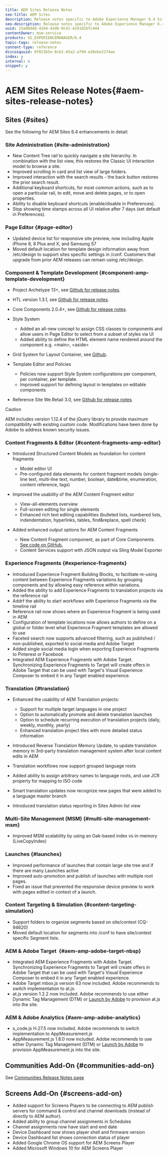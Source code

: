 ```yaml
---
title: AEM Sites Release Notes
seo-title: AEM Sites
description: Release notes specific to Adobe Experience Manager 6.4 Sites.
seo-description: Release notes specific to Adobe Experience Manager 6.4 Sites.
uuid: 15a00ddd-4344-43db-9c41-424182bfc444
contentOwner: msm-service
products: SG_EXPERIENCEMANAGER/6.4
topic-tags: release-notes
content-type: reference
discoiquuid: 9f021b5e-0cb2-45a2-a799-e26ebe2274ae
index: y
internal: n
snippet: y
---
```


# AEM Sites Release Notes{#aem-sites-release-notes}

## Sites {#sites}

See the following for AEM Sites 6.4 enhancements in detail:

### Site Administration {#site-administration}

* New Content Tree rail to quickly navigate a site hierarchy. In combination with the list view, this restores the Classic UI interaction model to browse a site.
* Improved scrolling in card and list view of large folders. 
* Improved interaction with the search results - the back button restores the prior search result.
* Additional keyboard shortcuts, for most common actions, such as to open a particular rail, to edit, move and delete pages, or to open properties.
* Ability to disable keyboard shortcuts (enable/disable in Preferences). 
* Stop showing time stamps across all UI relative after 7 days (set default in Preferences).

### Page Editor {#page-editor}

* Updated device list for responsive site preview, now including Apple iPhone 8, 8 Plus and X, and Samsung S7
* Moved default location for template design information away from /etc/design to support sites specific settings in /conf. Customers that upgrade from prior AEM releases can remain using /etc/design.

### Component &amp; Template Development {#component-amp-template-development}

* Project Archetype 13+, see [Github for release notes](https://github.com/Adobe-Marketing-Cloud/aem-project-archetype/releases).
* HTL version 1.3.1, see [Github for release notes](https://github.com/Adobe-Marketing-Cloud/htl-spec/releases/tag/1.3.1).
* Core Components 2.0.4+, see [Github for release notes](https://github.com/Adobe-Marketing-Cloud/aem-core-wcm-components/releases).
* Style System

    * Added an all-new concept to assign CSS classes to components and allow users in Page Editor to select from a subset of styles via UI
    * Added ability to define the HTML element name rendered around the component e.g. &lt;main&gt;, &lt;aside&gt;

* Grid System for Layout Container, see [Github](https://github.com/Adobe-Marketing-Cloud/aem-responsivegrid).
* Template Editor and Policies

    * Policies now support Style System configurations per component, per container, per template.  
    * Improved support for defining layout in templates on editable components

* Reference Site We.Retail 3.0, see [Github for release notes](https://github.com/Adobe-Marketing-Cloud/aem-sample-we-retail/releases).

>[!CAUTION]
>
>AEM includes version 1.12.4 of the jQuery library to provide maximum compatibility with existing custom code. Modifications have been done by Adobe to address known security issues.

### Content Fragments &amp; Editor {#content-fragments-amp-editor}

* Introduced Structured Content Models as foundation for content fragments

    * Model editor UI
    * Pre-configured data elements for content fragment models (single-line text, multi-line text, number, boolean, date&time, enumeration, content reference, tags)

* Improved the usability of the AEM Content Fragment editor

    * View-all-elements overview
    * Full-screen editing for single elements
    * Enhanced rich text editing capabilities (bulleted lists, numbered lists, indendentation, hyperlinks, tables, find&replace, spell check)

* Added enhanced output options for AEM Content Fragments

    * New Content Fragment component, as part of Core Components. [See code on GitHub.](https://github.com/Adobe-Marketing-Cloud/aem-core-wcm-components/tree/master/extension/contentfragment/content/src/content/jcr_root/apps/core/wcm/extension/components/contentfragment/v1/contentfragment)
    * Content Services support with JSON output via Sling Model Exporter

### Experience Fragments {#experience-fragments}

* Introduced Experience Fragment Building Blocks, to facilitate re-using content between Experience Fragments variations by grouping components and by allowing easy reference within variations.
* Added the ability to add Experience Fragments to translation projects via the reference rail
* Addrf the ability to start workflows with Experience Fragments via the timeline rail
* Reference rail now shows where an Experience Fragment is being used in AEM   
* Configuration of template locations now allows authors to define on a global or folder level what Experience Fragment templates are allowed to use
* Faceted search now supports advanced filtering, such as published / non-published, exported to social media and Adobe Target
* Added single social media login when exporting Experience Fragments to Pinterest or Facebook
* Integrated AEM Experience Fragments with Adobe Target. Synchronizing Experience Fragments to Target will create offers in Adobe Target that can be used with Target's Visual Experience Composer to embed it in any Target enabled experience.

### Translation {#translation}

* Enhanced the usability of AEM Translation projects:

    * Support for multiple target languages in one project
    * Option to automatically promote and delete translation launches
    * Option to schedule recurring execution of translation projects (daily, weekly, monthly, yearly)
    * Enhanced translation project tiles with more detailed status information

* Introduced Reverse Translation Memory Update, to update translation memory in 3rd-party translation management system after local content edits in AEM
* Translation workflows now support grouped language roots
* Added ability to assign arbitrary names to language roots, and use JCR property for mapping to ISO code
* Smart translation updates now recognize new pages that were added to a language master branch 
* Introduced translation status reporting in Sites Admin list view

### Multi-Site Management (MSM) {#multi-site-management-msm}

* Improved MSM scalability by using an Oak-based index vs in-memory (LiveCopyIndex)

### Launches {#launches}

* Improved performance of launches that contain large site tree and if there are many Launches active
* Improved auto-promotion and publish of launches with multiple root pages.
* Fixed an issue that prevented the responsive device preview to work with pages edited in context of a launch.

### Content Targeting & Simulation {#content-targeting-simulation}

* Support folders to organize segments based on site/context (CQ-94620)
* Moved default location for segments into /conf to have site/context specific Segment lists.

### AEM &amp; Adobe Target&nbsp; {#aem-amp-adobe-target-nbsp}

* Integrated AEM Experience Fragments with Adobe Target. Synchronizing Experience Fragments to Target will create offers in Adobe Target that can be used with Target's Visual Experience Composer to embed it in any Target enabled experience.
* Adobe Target mbox.js version 63 now included. Adobe recommends to switch implementation to at.js.
* at.js version 1.2.2 now included. Adobe recommends to use either Dynamic Tag Management (DTM) or [Launch by Adobe](https://www.adobe.com/enterprise/cloud-platform/launch.html) to provision at.js into the site.

### AEM &amp; Adobe Analytics {#aem-amp-adobe-analytics}

* s_code.js H.27.5 now included. Adobe recommends to switch implementation to AppMeasurement.js
* AppMeasurement.js 1.8.0 now included. Adobe recommends to use either Dynamic Tag Management (DTM) or [Launch by Adobe](https://www.adobe.com/enterprise/cloud-platform/launch.html) to provision AppMeasurement.js into the site.

## Communities Add-On {#communities-add-on}

See [Communities Release Notes page](../release-notes/communities-release-notes.md)

## Screens Add-On {#screens-add-on}

* Added support for Screens Players to be connecting to AEM publish servers for command & control and channel downloads (instead of directly to AEM author).
* Added ability to group channel assignments in Schedules
* Channel assignments now have start and end date
* Device Dashboard now shows player shell and firmware version
* Device Dashboard list shows connection status of player
* Added Google Chrome OS support for AEM Screens Player 
* Added Microsoft Windows 10 for AEM Screens Player

